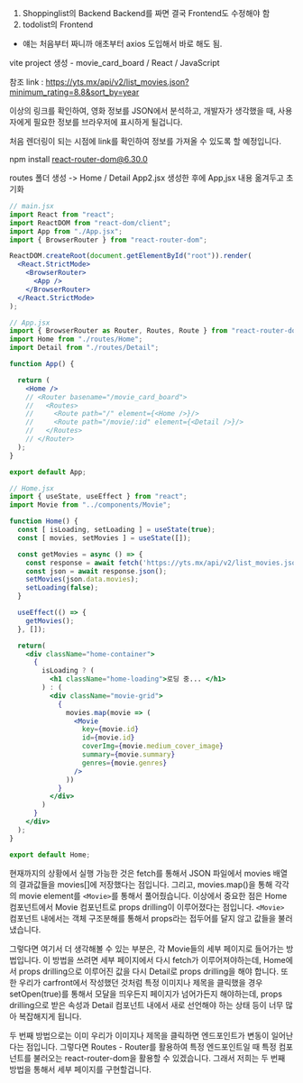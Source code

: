1. Shoppinglist의 Backend
   Backend를 짜면 결국 Frontend도 수정해야 함
2. todolist의 Frontend

- 얘는 처음부터 짜니까 애초부터 axios 도입해서 바로 해도 됨.

vite project 생성 - movie_card_board / React / JavaScript

참조 link : https://yts.mx/api/v2/list_movies.json?minimum_rating=8.8&sort_by=year

이상의 링크를 확인하여, 영화 정보를 JSON에서 분석하고, 개발자가 생각했을 때, 사용자에게 필요한 정보를 브라우저에 표시하게 될겁니다.

처음 렌더링이 되는 시점에 link를 확인하여 정보를 가져올 수 있도록 할 예정입니다.

npm install react-router-dom@6.30.0

routes 폴더 생성 -> Home / Detail
App2.jsx 생성한 후에 App,jsx 내용 옮겨두고 초기화

```jsx
// main.jsx
import React from "react";
import ReactDOM from "react-dom/client";
import App from "./App.jsx";
import { BrowserRouter } from "react-router-dom";

ReactDOM.createRoot(document.getElementById("root")).render(
  <React.StrictMode>
    <BrowserRouter>
      <App />
    </BrowserRouter>
  </React.StrictMode>
);

// App.jsx
import { BrowserRouter as Router, Routes, Route } from "react-router-dom";
import Home from "./routes/Home";
import Detail from "./routes/Detail";

function App() {

  return (
    <Home />
    // <Router basename="/movie_card_board">
    //   <Routes>
    //     <Route path="/" element={<Home />}/>
    //     <Route path="/movie/:id" element={<Detail />}/>
    //   </Routes>
    // </Router>
  );
}

export default App;

// Home.jsx
import { useState, useEffect } from "react";
import Movie from "../components/Movie";

function Home() {
  const [ isLoading, setLoading ] = useState(true);
  const [ movies, setMovies ] = useState([]);

  const getMovies = async () => {
    const response = await fetch('https://yts.mx/api/v2/list_movies.json?minimum_rating=8.8&sort_by=year');
    const json = await response.json();
    setMovies(json.data.movies);
    setLoading(false);
  }

  useEffect(() => {
    getMovies();
  }, []);

  return(
    <div className="home-container">
      {
        isLoading ? (
          <h1 className="home-loading">로딩 중... </h1>
        ) : (
          <div className="movie-grid">
            {
              movies.map(movie => (
                <Movie
                  key={movie.id}
                  id={movie.id}
                  coverImg={movie.medium_cover_image}
                  summary={movie.summary}
                  genres={movie.genres}
                />
              ))
            }
          </div>
        )
      }
    </div>
  );
}

export default Home;
```
현재까지의 상황에서 실행 가능한 것은 fetch를 통해서 JSON 파일에서 movies 배열의 결과값들을 movies[]에 저장했다는 점입니다.
그리고, movies.map()을 통해 각각의 movie element를 `<Movie>`를 통해서 풀어줬습니다.
이상에서 중요한 점은 Home 컴포넌트에서 Movie 컴포넌트로 props drilling이 이루어졌다는 점입니다.
`<Movie>` 컴포넌트 내에서는 객체 구조분해를 통해서 props라는 접두어를 달지 않고 값들을 불러냈습니다.

그렇다면 여기서 더 생각해볼 수 있는 부분은, 각 Movie들의 세부 페이지로 들어가는 방법입니다.
이 방법을 쓰려면 세부 페이지에서 다시 fetch가 이루어져야하는데, Home에서 props drilling으로 이루어진 값을 다시 Detail로 props drilling을 해야 합니다.
또한 우리가 carfront에서 작성했던 것처럼 특정 이미지나 제목을 클릭했을 경우 setOpen(true)를 통해서 모달을 띄우든지 페이지가 넘어가든지 해야하는데, props drilling으로 받은 속성과 Detail 컴포넌트 내에서 새로 선언해야 하는 상태 등이 너무 많아 복잡해지게 됩니다.

두 번째 방법으로는 이미 우리가 이미지나 제목을 클릭하면 엔드포인트가 변동이 일어난다는 점입니다. 그렇다면 Routes - Router를 활용하여 특정 엔드포인트일 때 특정 컴포넌트를 불러오는 react-router-dom을 활용할 수 있겠습니다.
그래서 저희는 두 번째 방법을 통해서 세부 페이지를 구현할겁니다.